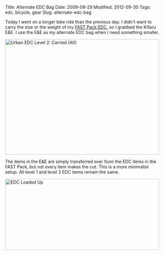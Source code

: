 Title: Alternate EDC Bag
Date: 2009-08-29
Modified: 2012-09-30
Tags: edc, bicycle, gear
Slug: alternate-edc-bag

Today I went on a longer bike ride than the previous day. I didn't want to carry the size or the weight of my <a href="http://www.flickr.com/photos/pigmonkey/3863588194/">FAST Pack EDC</a>, so I grabbed the Kifaru E&E. I use the E&E as my alternate EDC bag when I need something smaller.

<a href="http://www.flickr.com/photos/pigmonkey/3868768303/" title="Urban EDC Level 2: Carried (Alt) by Pig Monkey, on Flickr"><img src="http://farm4.static.flickr.com/3479/3868768303_23aef0a77d.jpg" width="500" height="375" alt="Urban EDC Level 2: Carried (Alt)" /></a>

The items in the E&E are simply transferred over from the EDC items in the FAST Pack, but not every item makes the cut. This is a more minimalist setup. All level 1 and level 3 EDC items remain the same.

<a href="http://www.flickr.com/photos/pigmonkey/3869555470/" title="EDC Loaded Up by Pig Monkey, on Flickr"><img src="http://farm4.static.flickr.com/3534/3869555470_03cd0411c7.jpg" width="500" height="231" alt="EDC Loaded Up" /></a>
